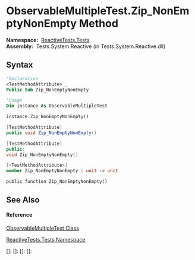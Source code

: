 # ObservableMultipleTest.Zip\_NonEmptyNonEmpty Method

**Namespace:**  [ReactiveTests.Tests](ReactiveTests.Tests\ReactiveTests.Tests.md)  
**Assembly:**  Tests.System.Reactive (in Tests.System.Reactive.dll)

## Syntax

```vb
'Declaration
<TestMethodAttribute> _
Public Sub Zip_NonEmptyNonEmpty
```

```vb
'Usage
Dim instance As ObservableMultipleTest

instance.Zip_NonEmptyNonEmpty()
```

```csharp
[TestMethodAttribute]
public void Zip_NonEmptyNonEmpty()
```

```c++
[TestMethodAttribute]
public:
void Zip_NonEmptyNonEmpty()
```

```fsharp
[<TestMethodAttribute>]
member Zip_NonEmptyNonEmpty : unit -> unit 
```

```jscript
public function Zip_NonEmptyNonEmpty()
```

## See Also

#### Reference

[ObservableMultipleTest Class](ObservableMultipleTest\ObservableMultipleTest.md)

[ReactiveTests.Tests Namespace](ReactiveTests.Tests\ReactiveTests.Tests.md)

[]: 
[]: 
[]: 
[]: 